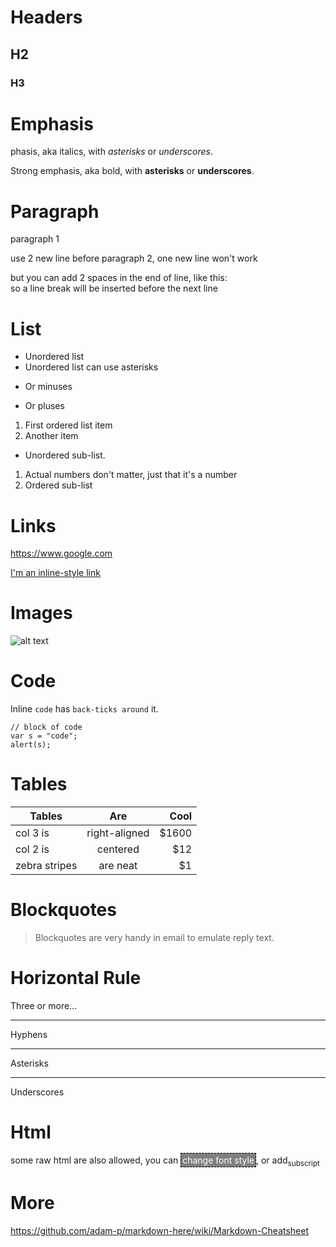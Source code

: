 # Headers

## H2
### H3


# Emphasis

phasis, aka italics, with *asterisks* or _underscores_.

Strong emphasis, aka bold, with **asterisks** or __underscores__.


# Paragraph

paragraph 1

use 2 new line before paragraph 2,
one new line won't work

but you can add 2 spaces in the end of line, like this:  
so a line break will be inserted before the next line


# List

* Unordered list 
* Unordered list can use asterisks
- Or minuses
+ Or pluses


1. First ordered list item
1. Another item
  * Unordered sub-list. 
1. Actual numbers don't matter, just that it's a number
  1. Ordered sub-list

# Links

https://www.google.com

[I'm an inline-style link](https://www.google.com)


# Images

![alt text](http://www.2e15.com/x2e15.png)


# Code

Inline `code` has `back-ticks around` it. 

```
// block of code
var s = "code";
alert(s);
```


# Tables

| Tables        | Are           | Cool  |
| ------------- |:-------------:| -----:|
| col 3 is      | right-aligned | $1600 |
| col 2 is      | centered      |   $12 |
| zebra stripes | are neat      |    $1 |


# Blockquotes

> Blockquotes are very handy in email to emulate reply text.


# Horizontal Rule

Three or more...

---
Hyphens

***
Asterisks

___
Underscores


# Html

some raw html are also allowed, you can <span style='color:white;background:grey;border:1px dashed black;padding:2px'>change font style</span>, or add<sub>subscript</sub>


# More

https://github.com/adam-p/markdown-here/wiki/Markdown-Cheatsheet